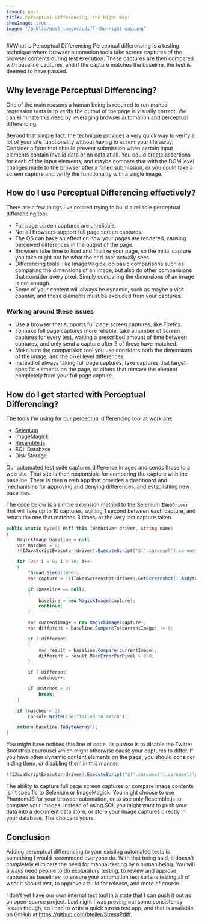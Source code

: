 ```yaml
---
layout: post
title: Perceptual Differencing, the Right Way!
showImage: true
image: "/public/post_images/pdiff-the-right-way.png"
---
```


##What is Perceptual Differencing
Perceptual differencing is a testing technique where browser automation tools take screen captures of the browser contents during test execution. These captures are then compared with baseline captures, and if the capture matches the baseline, the test is deemed to have passed.

## Why leverage Perceptual Differencing?
One of the main reasons a human being is required to run manual regression tests is to verify the output of the page is visually correct. We can eliminate this need by leveraging browser automation and perceptual differencing.

Beyond that simple fact, the technique provides a very quick way to verify a lot of your site functionality without having to ```Assert``` your life away. Consider a form that should prevent submission when certain input elements contain invalid data or no data at all. You could create assertions for each of the input elements, and maybe compare that with the DOM level changes made to the browser after a failed submission, or you could take a screen capture and verify the functionality with a single image.

## How do I use Perceptual Differencing effectively?
There are a few things I've noticed trying to build a reliable perceptual differencing tool.
- Full page screen captures are unreliable.
- Not all browsers support full page screen captures.
- The OS can have an effect on how your pages are rendered, causing perceived differences in the output of the page.
- Browsers take time to load and finalize your page, so the initial capture you take might not be what the end user actually sees.
- Differencing tools, like ImageMagick, do basic comparisons such as comparing the dimensions of an image, but also do other comparisions that consider every pixel. Simply comparing the dimensions of an image is not enough.
- Some of your content will always be dynamic, such as maybe a visit counter, and those elements must be excluded from your captures.

### Working around these issues

- Use a browser that supports full page screen captures, like Firefox.
- To make full page captures more reliable, take a number of screen captures for every test, waiting a prescribed amount of time between captures, and only send a capture after 3 of these have matched.
- Make sure the comparision tool you use considers both the dimensions of the image, and the pixel level differences.
- Instead of always taking full page captures, take captures that target specific elements on the page, or others that remove the element completely from your full page capture.

## How do I get started with Perceptual Differencing?
The tools I'm using for our perceptual differencing tool at work are:

- [Selenium](http://docs.seleniumhq.org/)
- ImageMagick
- [Resemble.js](http://huddle.github.io/Resemble.js/)
- SQL Database
- Disk Storage

Our automated test suite captures difference images and sends those to a web site. That site is then responsible for comparing the capture with the baseline. There is then a web app that provides a dashboard and mechanisms for approving and denying differences, and establishing new baselines.

The code below is a simple extension method to the Selenium ```IWebDriver``` that will take up to 10 captures, waiting 1 second between each capture, and return the one that matched 3 times, or the very last capture taken.

```csharp
public static byte[] Diff(this IWebDriver driver, string name)
{
    MagickImage baseline = null;
    var matches = 0;
    ((IJavaScriptExecutor)driver).ExecuteScript("$('.carousel').carousel('pause');");

    for (var i = 0; i < 10; i++)
    {
        Thread.Sleep(1000);
        var capture = ((ITakesScreenshot)driver).GetScreenshot().AsByteArray;

        if (baseline == null)
        {
            baseline = new MagickImage(capture);
            continue;
        }

        var currentImage = new MagickImage(capture);
        var different = baseline.CompareTo(currentImage) != 0;

        if (!different)
        {
            var result = baseline.Compare(currentImage);
            different = result.MeanErrorPerPixel > 0.0;
        }

        if (!different)
            matches++;

        if (matches > 2)
            break;
    }

    if (matches < 2)
        Console.WriteLine("failed to match");

    return baseline.ToByteArray();
}
```

You might have noticed this line of code. Its purose is to disable the Twitter Bootstrap caurousel which might otherwise cause your captures to differ. If you have other dynamic content elements on the page, you should consider hiding them, or disabling them in this manner.

```csharp
((IJavaScriptExecutor)driver).ExecuteScript("$('.carousel').carousel('pause');");
```

The ability to capture full page screen captures or compare image contents isn't specific to Selenium or ImageMagick. You might choose to use PhantomJS for your browser automation, or to use only Resemble.js to compare your images. Instead of using SQL you might want to push your data into a document data store, or store your image captures directly in your database. The choice is yours.

## Conclusion
Adding perceptual differencing to your existing automated tests is something I would recommend everyone do. With that being said, it doesn't completely eliminate the need for manual testing by a human being. You will always need people to do exploratory testing, to review and approve captures as baselines, to ensure your automation test suite is testing all of what it should test, to approve a build for release, and more of course.

I don't yet have our own internal test tool in a state that I can push it out as an open-source project. Last night I was proving out some consistency issues though, so I had to write a quick stress test app, and that is available on GitHub at https://github.com/bteller/StressPdiff.
